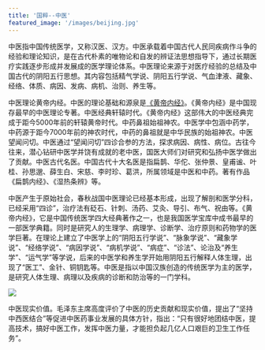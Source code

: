 ```yaml
---
title: '国粹--中医'
featured_image: '/images/beijing.jpg'
---
```


中医指中国传统医学，又称汉医、汉方。中医承载着中国古代人民同疾病作斗争的经验和理论知识，是在古代朴素的唯物论和自发的辨证法思想指导下，通过长期医疗实践逐步形成并发展成的医学理论体系。中医理论来源于对医疗经验的总结及中国古代的阴阳五行思想。其内容包括精气学说、阴阳五行学说、气血津液、藏象、经络、体质、病因、发病、病机、治则、养生等。

中医理论黄帝内经。中医的理论基础和源泉是[《黄帝内经》](https://baike.baidu.com/item/%E9%BB%84%E5%B8%9D%E5%86%85%E7%BB%8F/97915?fr=ge_ala)。《黄帝内经》是中国现存最早的中医理论专著。中医经典轩辕时代。《黄帝内经》这部伟大的中医经典完成于距今5000年前的轩辕黄帝时代。中药鼻祖始祖神农。中医学中包涵中药学，中药源于距今7000年前的神农时代，中药的鼻祖就是中华民族的始祖神农。中医望闻问切。中医通过“望闻问切”四诊合参的方法，探求病因、病性、病位。古往今往来，潜心钻研中医学并饶有成就的老中医，国医大师们对研究和弘扬中医学做出了贡献。中医古代名医。中国古代十大名医是指扁鹊、华佗、张仲景、皇甫谧、叶桂、孙思邈、薛生白、宋慈、李时珍、葛洪，所属领域是中医和中药。著有作品《扁鹊内经》、《湿热条辨》等。

中医产生于原始社会，春秋战国中医理论已经基本形成，出现了解剖和医学分科，已经采用“四诊”，治疗法有砭石、针刺、汤药、艾灸、导引、布气、祝由等。《黄帝内经》，它是中国传统医学四大经典著作之一，也是我国医学宝库中成书最早的一部医学典籍。同时是研究人的生理学、病理学、诊断学、治疗原则和药物学的医学巨著。在理论上建立了中医学上的“阴阳五行学说”、“脉象学说”、“藏象学说”、“经络学说”、“病因学说”、“病机学说”、“病症”、“诊法”、论治及“养生学”、“运气学”等学说，后来的中医学和养生学开始用阴阳五行解释人体生理，出现了“医工”、金针、铜钥匙等。中医是指以中国汉族创造的传统医学为主的医学，是研究人体生理、病理以及疾病的诊断和防治等的一门学科。

![](/images/zhongyi.jpg)

中医现实价值。毛泽东主席高度评价了中医的历史贡献和现实价值，提出了“坚持中西医结合”等促进中医药事业发展的具体方针，指出：“只有很好地团结中医，提高技术，搞好中医工作，发挥中医力量，才能担负起几亿人口艰巨的卫生工作任务”。


